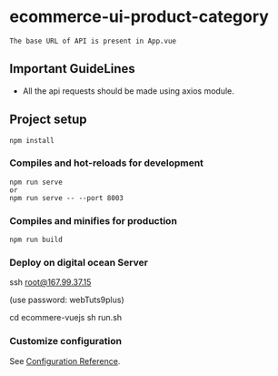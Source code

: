 # ecommerce-ui-product-category
```
The base URL of API is present in App.vue
```
## Important GuideLines
* All the api requests should be made using axios module.



## Project setup
```
npm install
```

### Compiles and hot-reloads for development
```
npm run serve
or
npm run serve -- --port 8003
```

### Compiles and minifies for production
```
npm run build
```

### Deploy on digital ocean Server

ssh root@167.99.37.15

(use password: webTuts9plus)

cd ecommere-vuejs
sh run.sh

### Customize configuration
See [Configuration Reference](https://cli.vuejs.org/config/).
